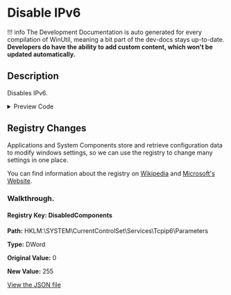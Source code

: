 # Disable IPv6


!!! info
     The Development Documentation is auto generated for every compilation of WinUtil, meaning a bit part of the dev-docs stays up-to-date. **Developers do have the ability to add custom content, which won't be updated automatically.**


## Description

Disables IPv6.

<!-- BEGIN CUSTOM CONTENT -->

<!-- END CUSTOM CONTENT -->

<details>
<summary>Preview Code</summary>

```json
{
  "Content": "Disable IPv6",
  "Description": "Disables IPv6.",
  "category": "z__Advanced Tweaks - CAUTION",
  "panel": "1",
  "Order": "a023_",
  "registry": [
    {
      "Path": "HKLM:\\SYSTEM\\CurrentControlSet\\Services\\Tcpip6\\Parameters",
      "Name": "DisabledComponents",
      "Value": "255",
      "OriginalValue": "0",
      "Type": "DWord"
    }
  ],
  "InvokeScript": [
    "Disable-NetAdapterBinding -Name \"*\" -ComponentID ms_tcpip6"
  ],
  "UndoScript": [
    "Enable-NetAdapterBinding -Name \"*\" -ComponentID ms_tcpip6"
  ]
}
```
</details>

## Registry Changes
Applications and System Components store and retrieve configuration data to modify windows settings, so we can use the registry to change many settings in one place.

You can find information about the registry on [Wikipedia](https://www.wikiwand.com/en/Windows_Registry) and [Microsoft's Website](https://learn.microsoft.com/en-us/windows/win32/sysinfo/registry).
### Walkthrough.
#### Registry Key: DisabledComponents
**Path:** HKLM:\SYSTEM\CurrentControlSet\Services\Tcpip6\Parameters

**Type:** DWord

**Original Value:** 0

**New Value:** 255



<!-- BEGIN SECOND CUSTOM CONTENT -->

<!-- END SECOND CUSTOM CONTENT -->

[View the JSON file](https://github.com/ChrisTitusTech/winutil/tree/main/config/tweaks.json)

